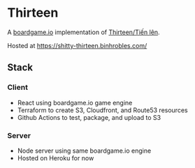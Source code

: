 # Thirteen

A [boardgame.io](https://boardgame.io/) implementation of [Thirteen/Tiến lên](https://en.wikipedia.org/wiki/Ti%E1%BA%BFn_l%C3%AAn).

Hosted at https://shitty-thirteen.binhrobles.com/ 

## Stack
### Client
- React using boardgame.io game engine
- Terraform to create S3, Cloudfront, and Route53 resources
- Github Actions to test, package, and upload to S3

### Server
- Node server using same boardgame.io engine
- Hosted on Heroku for now
